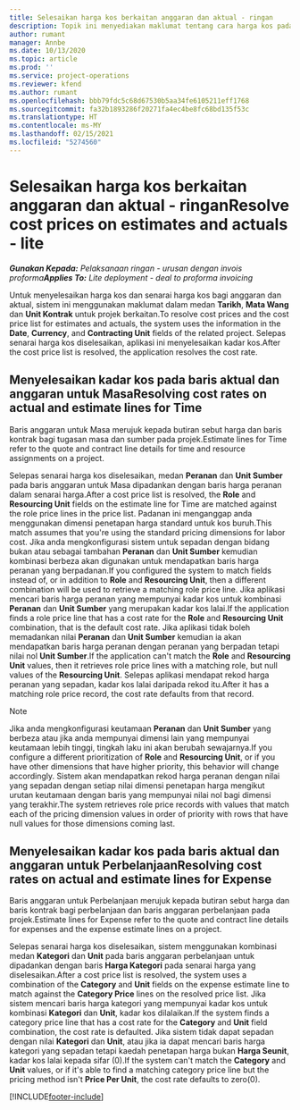```yaml
---
title: Selesaikan harga kos berkaitan anggaran dan aktual - ringan
description: Topik ini menyediakan maklumat tentang cara harga kos pada anggaran dan aktual diselesaikan.
author: rumant
manager: Annbe
ms.date: 10/13/2020
ms.topic: article
ms.prod: ''
ms.service: project-operations
ms.reviewer: kfend
ms.author: rumant
ms.openlocfilehash: bbb79fdc5c68d67530b5aa34fe6105211eff1768
ms.sourcegitcommit: fa32b1893286f20271fa4ec4be8fc68bd135f53c
ms.translationtype: HT
ms.contentlocale: ms-MY
ms.lasthandoff: 02/15/2021
ms.locfileid: "5274560"
---
```

# <a name="resolve-cost-prices-on-estimates-and-actuals---lite"></a><span data-ttu-id="abeca-103">Selesaikan harga kos berkaitan anggaran dan aktual - ringan</span><span class="sxs-lookup"><span data-stu-id="abeca-103">Resolve cost prices on estimates and actuals - lite</span></span>

<span data-ttu-id="abeca-104">_**Gunakan Kepada:** Pelaksanaan ringan - urusan dengan invois proforma_</span><span class="sxs-lookup"><span data-stu-id="abeca-104">_**Applies To:** Lite deployment - deal to proforma invoicing_</span></span>

<span data-ttu-id="abeca-105">Untuk menyelesaikan harga kos dan senarai harga kos bagi anggaran dan aktual, sistem ini menggunakan maklumat dalam medan **Tarikh**, **Mata Wang** dan **Unit Kontrak** untuk projek berkaitan.</span><span class="sxs-lookup"><span data-stu-id="abeca-105">To resolve cost prices and the cost price list for estimates and actuals, the system uses the information in the **Date**, **Currency**, and **Contracting Unit** fields of the related project.</span></span> <span data-ttu-id="abeca-106">Selepas senarai harga kos diselesaikan, aplikasi ini menyelesaikan kadar kos.</span><span class="sxs-lookup"><span data-stu-id="abeca-106">After the cost price list is resolved, the application resolves the cost rate.</span></span>

## <a name="resolving-cost-rates-on-actual-and-estimate-lines-for-time"></a><span data-ttu-id="abeca-107">Menyelesaikan kadar kos pada baris aktual dan anggaran untuk Masa</span><span class="sxs-lookup"><span data-stu-id="abeca-107">Resolving cost rates on actual and estimate lines for Time</span></span>

<span data-ttu-id="abeca-108">Baris anggaran untuk Masa merujuk kepada butiran sebut harga dan baris kontrak bagi tugasan masa dan sumber pada projek.</span><span class="sxs-lookup"><span data-stu-id="abeca-108">Estimate lines for Time refer to the quote and contract line details for time and resource assignments on a project.</span></span>

<span data-ttu-id="abeca-109">Selepas senarai harga kos diselesaikan, medan **Peranan** dan **Unit Sumber** pada baris anggaran untuk Masa dipadankan dengan baris harga peranan dalam senarai harga.</span><span class="sxs-lookup"><span data-stu-id="abeca-109">After a cost price list is resolved, the **Role** and **Resourcing Unit** fields on the estimate line for Time are matched against the role price lines in the price list.</span></span> <span data-ttu-id="abeca-110">Padanan ini menganggap anda menggunakan dimensi penetapan harga standard untuk kos buruh.</span><span class="sxs-lookup"><span data-stu-id="abeca-110">This match assumes that you're using the standard pricing dimensions for labor cost.</span></span> <span data-ttu-id="abeca-111">Jika anda mengkonfigurasi sistem untuk sepadan dengan bidang bukan atau sebagai tambahan **Peranan** dan **Unit Sumber** kemudian kombinasi berbeza akan digunakan untuk mendapatkan baris harga peranan yang berpadanan.</span><span class="sxs-lookup"><span data-stu-id="abeca-111">If you configured the system to match fields instead of, or in addition to **Role** and **Resourcing Unit**, then a different combination will be used to retrieve a matching role price line.</span></span> <span data-ttu-id="abeca-112">Jika aplikasi mencari baris harga peranan yang mempunyai kadar kos untuk kombinasi **Peranan** dan **Unit Sumber** yang merupakan kadar kos lalai.</span><span class="sxs-lookup"><span data-stu-id="abeca-112">If the application finds a role price line that has a cost rate for the **Role** and **Resourcing Unit** combination, that is the default cost rate.</span></span> <span data-ttu-id="abeca-113">Jika aplikasi tidak boleh memadankan nilai **Peranan** dan **Unit Sumber** kemudian ia akan mendapatkan baris harga peranan dengan peranan yang berpadan tetapi nilai nol **Unit Sumber**.</span><span class="sxs-lookup"><span data-stu-id="abeca-113">If the application can't match the **Role** and **Resourcing Unit** values, then it retrieves role price lines with a matching role, but null values of the **Resourcing Unit**.</span></span> <span data-ttu-id="abeca-114">Selepas aplikasi mendapat rekod harga peranan yang sepadan, kadar kos lalai daripada rekod itu.</span><span class="sxs-lookup"><span data-stu-id="abeca-114">After it has a matching role price record, the cost rate defaults from that record.</span></span> 

> [!NOTE]
> <span data-ttu-id="abeca-115">Jika anda mengkonfigurasi keutamaan **Peranan** dan **Unit Sumber** yang berbeza atau jika anda mempunyai dimensi lain yang mempunyai keutamaan lebih tinggi, tingkah laku ini akan berubah sewajarnya.</span><span class="sxs-lookup"><span data-stu-id="abeca-115">If you configure a different prioritization of **Role** and **Resourcing Unit**, or if you have other dimensions that have higher priority, this behavior will change accordingly.</span></span> <span data-ttu-id="abeca-116">Sistem akan mendapatkan rekod harga peranan dengan nilai yang sepadan dengan setiap nilai dimensi penetapan harga mengikut urutan keutamaan dengan baris yang mempunyai nilai nol bagi dimensi yang terakhir.</span><span class="sxs-lookup"><span data-stu-id="abeca-116">The system retrieves role price records with values that match each of the pricing dimension values in order of priority with rows that have null values for those dimensions coming last.</span></span>

## <a name="resolving-cost-rates-on-actual-and-estimate-lines-for-expense"></a><span data-ttu-id="abeca-117">Menyelesaikan kadar kos pada baris aktual dan anggaran untuk Perbelanjaan</span><span class="sxs-lookup"><span data-stu-id="abeca-117">Resolving cost rates on actual and estimate lines for Expense</span></span>

<span data-ttu-id="abeca-118">Baris anggaran untuk Perbelanjaan merujuk kepada butiran sebut harga dan baris kontrak bagi perbelanjaan dan baris anggaran perbelanjaan pada projek.</span><span class="sxs-lookup"><span data-stu-id="abeca-118">Estimate lines for Expense refer to the quote and contract line details for expenses and the expense estimate lines on a project.</span></span>

<span data-ttu-id="abeca-119">Selepas senarai harga kos diselesaikan, sistem menggunakan kombinasi medan **Kategori** dan **Unit** pada baris anggaran perbelanjaan untuk dipadankan dengan baris **Harga Kategori** pada senarai harga yang diselesaikan.</span><span class="sxs-lookup"><span data-stu-id="abeca-119">After a cost price list is resolved, the system uses a combination of the **Category** and **Unit** fields on the expense estimate line to match against the **Category Price** lines on the resolved price list.</span></span> <span data-ttu-id="abeca-120">Jika sistem mencari baris harga kategori yang mempunyai kadar kos untuk kombinasi **Kategori** dan **Unit**, kadar kos dilalaikan.</span><span class="sxs-lookup"><span data-stu-id="abeca-120">If the system finds a category price line that has a cost rate for the **Category** and **Unit** field combination, the cost rate is defaulted.</span></span> <span data-ttu-id="abeca-121">Jika sistem tidak dapat sepadan dengan nilai **Kategori** dan **Unit**, atau jika ia dapat mencari baris harga kategori yang sepadan tetapi kaedah penetapan harga bukan **Harga Seunit**, kadar kos lalai kepada sifar (0).</span><span class="sxs-lookup"><span data-stu-id="abeca-121">If the system can't match the **Category** and **Unit** values, or if it's able to find a matching category price line but the pricing method isn't **Price Per Unit**, the cost rate defaults to zero(0).</span></span>


[!INCLUDE[footer-include](../../includes/footer-banner.md)]